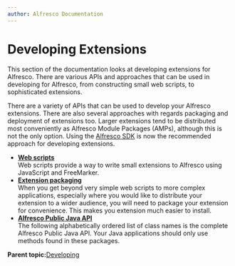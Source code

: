 ```yaml
---
author: Alfresco Documentation
---
```


# Developing Extensions

This section of the documentation looks at developing extensions for Alfresco. There are various APIs and approaches that can be used in developing for Alfresco, from constructing small web scripts, to sophisticated extensions.

There are a variety of APIs that can be used to develop your Alfresco extensions. There are also several approaches with regards packaging and deployment of extensions too. Larger extensions tend to be distributed most conveniently as Alfresco Module Packages \(AMPs\), although this is not the only option. Using the [Alfresco SDK](alfresco-sdk-intro.md) is now the recommended approach for developing extensions.

-   **[Web scripts](../concepts/ws-webscripts.md)**  
Web scripts provide a way to write small extensions to Alfresco using JavaScript and FreeMarker.
-   **[Extension packaging](../concepts/dev-extensions-packaging.md)**  
When you get beyond very simple web scripts to more complex applications, especially where you would like to distribute your extension to a wider audience, you will need to package your extension for convenience. This makes you extension much easier to install.
-   **[Alfresco Public Java API](../concepts/java-public-api-list.md)**  
The following alphabetically ordered list of class names is the complete Alfresco Public Java API. Your Java applications should only use methods found in these packages.

**Parent topic:**[Developing](../concepts/dev-for-developers.md)

